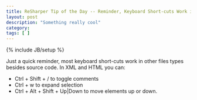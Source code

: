 ```yaml
---
title: ReSharper Tip of the Day -- Reminder, Keyboard Short-cuts Work in Other File Types
layout: post
description: "Something really cool"
category:
tags: [ ] 
---
```

{% include JB/setup %}



Just a quick reminder, most keyboard short-cuts work in other files types besides source code. In XML and HTML you can:
<ul>
	<li>Ctrl + Shift + / to toggle comments</li>
	<li>Ctrl + w to expand selection</li>
	<li>Ctrl + Alt + Shift + Up|Down to move elements up or down.</li>
</ul>
